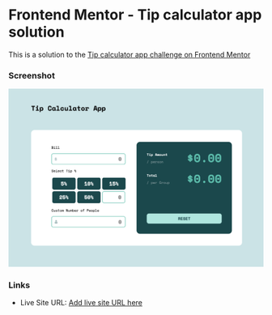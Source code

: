 # Frontend Mentor - Tip calculator app solution

This is a solution to the [Tip calculator app challenge on Frontend Mentor](https://www.frontendmentor.io/challenges/tip-calculator-app-ugJNGbJUX)

### Screenshot

![](./screenshot.png)

### Links

- Live Site URL: [Add live site URL here](https://your-live-site-url.com)
